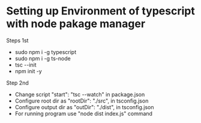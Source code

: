 # Setting up Environment of typescript with node pakage manager

Steps 1st 
-  sudo npm i -g typescript
-  sudo npm i -g ts-node
-  tsc --init 
-  npm init -y

Step 2nd 

- Change script "start": "tsc --watch" in package.json
- Configure root dir as "rootDir": "./src", in tsconfig.json
- Configure output dir as "outDir": "./dist", in tsconfig.json
- For running program use "node dist index.js" command


